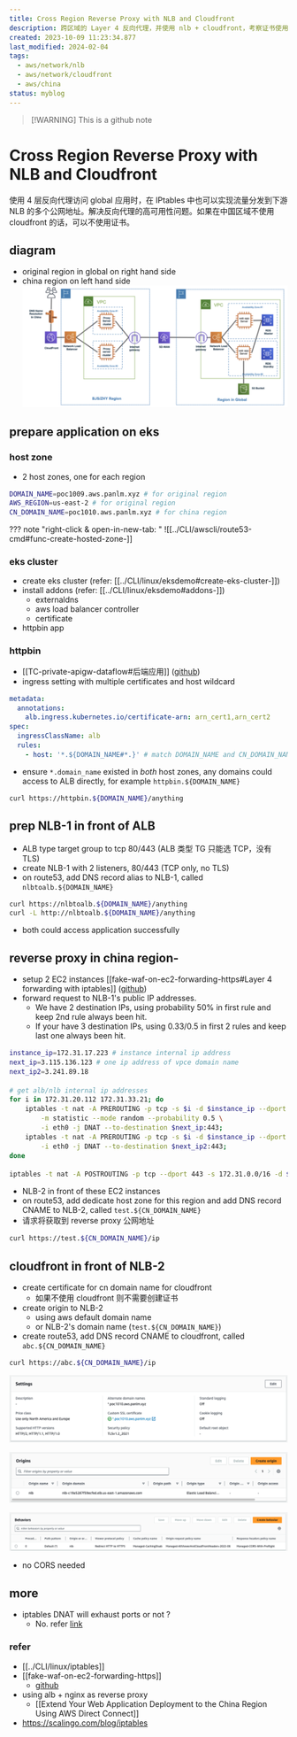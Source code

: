 ```yaml
---
title: Cross Region Reverse Proxy with NLB and Cloudfront
description: 跨区域的 Layer 4 反向代理，并使用 nlb + cloudfront，考察证书使用需求
created: 2023-10-09 11:23:34.877
last_modified: 2024-02-04
tags:
  - aws/network/nlb
  - aws/network/cloudfront
  - aws/china
status: myblog
---
```

> [!WARNING] This is a github note
# Cross Region Reverse Proxy with NLB and Cloudfront
使用 4 层反向代理访问 global 应用时，在 IPtables 中也可以实现流量分发到下游 NLB 的多个公网地址。解决反向代理的高可用性问题。如果在中国区域不使用 cloudfront 的话，可以不使用证书。

## diagram
- original region in global on right hand side
- china region on left hand side
![cross-region-reverse-proxy-with-nlb-cloudfront-png-1.png](../git-attachment/cross-region-reverse-proxy-with-nlb-cloudfront-png-1.png)

## prepare application on eks
### host zone
- 2 host zones, one for each region
```sh
DOMAIN_NAME=poc1009.aws.panlm.xyz # for original region 
AWS_REGION=us-east-2 # for original region
CN_DOMAIN_NAME=poc1010.aws.panlm.xyz # for china region
```

??? note "right-click & open-in-new-tab: "
    ![[../CLI/awscli/route53-cmd#func-create-hosted-zone-]]

### eks cluster
- create eks cluster (refer: [[../CLI/linux/eksdemo#create-eks-cluster-]])
- install addons (refer: [[../CLI/linux/eksdemo#addons-]])
    - externaldns
    - aws load balancer controller
    - certificate
- httpbin app

### httpbin
- [[TC-private-apigw-dataflow#后端应用]] ([github](https://github.com/panlm/blog-private-api-gateway-dataflow/blob/main/TC-private-apigw-dataflow.md#%E5%90%8E%E7%AB%AF%E5%BA%94%E7%94%A8))
- ingress setting with multiple certificates and host wildcard
```yaml
metadata:
  annotations:
    alb.ingress.kubernetes.io/certificate-arn: arn_cert1,arn_cert2
spec:
  ingressClassName: alb
  rules:
    - host: '*.${DOMAIN_NAME#*.}' # match DOMAIN_NAME and CN_DOMAIN_NAME
```
- ensure `*.domain_name` existed in *both* host zones, any domains could access to ALB directly, for example `httpbin.${DOMAIN_NAME}`
```sh
curl https://httpbin.${DOMAIN_NAME}/anything
```


## prep NLB-1 in front of ALB
- ALB type target group to tcp 80/443 (ALB 类型 TG 只能选 TCP，没有 TLS)
- create NLB-1 with 2 listeners, 80/443 (TCP only, no TLS)
- on route53, add DNS record alias to NLB-1, called `nlbtoalb.${DOMAIN_NAME}`
```sh
curl https://nlbtoalb.${DOMAIN_NAME}/anything
curl -L http://nlbtoalb.${DOMAIN_NAME}/anything
```
- both could access application successfully

## reverse proxy in china region-
- setup 2 EC2 instances [[fake-waf-on-ec2-forwarding-https#Layer 4 forwarding with iptables]] ([github](https://github.com/panlm/blog-private-api-gateway-dataflow/blob/main/fake-waf-on-ec2-forwarding-https.md#layer-4-forwarding-with-iptables))
- forward request to NLB-1's public IP addresses. 
    - We have 2 destination IPs, using probability 50% in first rule and keep 2nd rule always been hit.
    - If your have 3 destination IPs, using 0.33/0.5 in first 2 rules and keep last one always been hit.
```sh
instance_ip=172.31.17.223 # instance internal ip address
next_ip=3.115.136.123 # one ip address of vpce domain name
next_ip2=3.241.89.18

# get alb/nlb internal ip addresses
for i in 172.31.20.112 172.31.33.21; do
    iptables -t nat -A PREROUTING -p tcp -s $i -d $instance_ip --dport 443 \
        -m statistic --mode random --probability 0.5 \
        -i eth0 -j DNAT --to-destination $next_ip:443;
    iptables -t nat -A PREROUTING -p tcp -s $i -d $instance_ip --dport 443 \
        -i eth0 -j DNAT --to-destination $next_ip2:443;
done

iptables -t nat -A POSTROUTING -p tcp --dport 443 -s 172.31.0.0/16 -d $next_ip -o eth0 -j MASQUERADE;

```

- NLB-2 in front of these EC2 instances
- on route53, add dedicate host zone for this region and add DNS record CNAME to NLB-2, called `test.${CN_DOMAIN_NAME}`
- 请求将获取到 reverse proxy 公网地址
```sh
curl https://test.${CN_DOMAIN_NAME}/ip
```

## cloudfront in front of NLB-2
- create certificate for cn domain name for cloudfront
    - 如果不使用 cloudfront 则不需要创建证书
- create origin to NLB-2 
    - using aws default domain name 
    - or NLB-2's domain name (`test.${CN_DOMAIN_NAME}`)
- create route53, add DNS record CNAME to cloudfront, called `abc.${CN_DOMAIN_NAME}`
```sh
curl https://abc.${CN_DOMAIN_NAME}/ip
```

![cross-region-reverse-proxy-with-nlb-cloudfront-png-2.png](../git-attachment/cross-region-reverse-proxy-with-nlb-cloudfront-png-2.png)

![cross-region-reverse-proxy-with-nlb-cloudfront-png-3.png](../git-attachment/cross-region-reverse-proxy-with-nlb-cloudfront-png-3.png)

![cross-region-reverse-proxy-with-nlb-cloudfront-png-4.png](../git-attachment/cross-region-reverse-proxy-with-nlb-cloudfront-png-4.png)

- no CORS needed

## more
- iptables DNAT will exhaust ports or not ?
    - No. refer [link](https://www.frozentux.net/iptables-tutorial/cn/iptables-tutorial-cn-1.1.19.html#TRAVERSINGOFTABLES)

### refer
- [[../CLI/linux/iptables]]
- [[fake-waf-on-ec2-forwarding-https]]
    - [github](https://github.com/panlm/blog-private-api-gateway-dataflow/blob/main/fake-waf-on-ec2-forwarding-https.md) 
- using alb + nginx as reverse proxy 
    - [[Extend Your Web Application Deployment to the China Region Using AWS Direct Connect]]
- https://scalingo.com/blog/iptables

